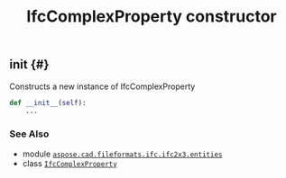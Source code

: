 ﻿---
title: IfcComplexProperty constructor
second_title: Aspose.CAD for Python via .NET API References
description: 
type: docs
weight: 10
url: /python-net/aspose.cad.fileformats.ifc.ifc2x3.entities/ifccomplexproperty/__init__/
is_root: false
---

## __init__ {#}

Constructs a new instance of IfcComplexProperty



```python
def __init__(self):
    ...
```





### See Also
* module [`aspose.cad.fileformats.ifc.ifc2x3.entities`](../../)
* class [`IfcComplexProperty`](/cad/python-net/aspose.cad.fileformats.ifc.ifc2x3.entities/ifccomplexproperty)
